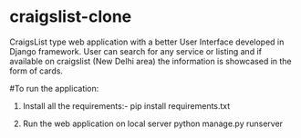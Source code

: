 # craigslist-clone

CraigsList type web application with a better User Interface developed in Django framework.
User can search for any service or listing and if available on craigslist (New Delhi area) the information is showcased in the 
form of cards.

#To run the application:

1. Install all the requirements:-
    pip install requirements.txt

2. Run the web application on local server
    python manage.py runserver

